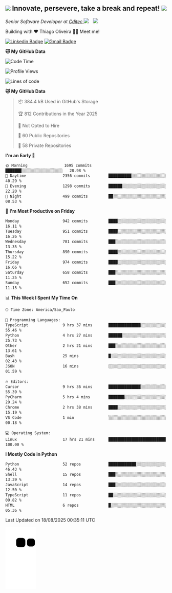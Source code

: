 <h2><img src="https://emojis.slackmojis.com/emojis/images/1531849430/4246/blob-sunglasses.gif?1531849430" width="30"/> Innovate, persevere, take a break and repeat! <img src="https://media.giphy.com/media/12oufCB0MyZ1Go/giphy.gif" width="50"></h2>
<img align='right' src="https://media.giphy.com/media/M9gbBd9nbDrOTu1Mqx/giphy.gif" width="230">
<p><em>Senior Software Developer at <a href="https://www.cditec.com.br/">Cditec
</a><img src="https://media.giphy.com/media/WUlplcMpOCEmTGBtBW/giphy.gif" width="30"> 
</em></p>



Building with ❤️ Thiago Oliveira 👋🏽 Meet me!

[![Linkedin Badge](https://img.shields.io/badge/-Thiago-blue?style=flat-square&logo=Linkedin&logoColor=white&link=https://www.linkedin.com/in/tgmarinho/)](https://www.linkedin.com/in/thiagoceconelo/) 
[![Gmail Badge](https://img.shields.io/badge/-thiceconelo@gmail.com-c14438?style=flat-square&logo=Gmail&logoColor=white&link=mailto:thiceconelo@gmail.com)](mailto:thiceconelo@gmail.com)

</em></p>

<!-- <span style="height ">
![Anurag's GitHub stats](https://github-readme-stats.vercel.app/api?username=arthurspk&show_icons=true&theme=tokyonight)
</span> -->

**🐱 My GitHub Data** 
<!--START_SECTION:waka-->
![Code Time](http://img.shields.io/badge/Code%20Time-3%2C553%20hrs%2015%20mins-blue)

![Profile Views](http://img.shields.io/badge/Profile%20Views-0-blue)

![Lines of code](https://img.shields.io/badge/From%20Hello%20World%20I%27ve%20Written-10.5%20million%20lines%20of%20code-blue)

**🐱 My GitHub Data** 

> 📦 384.4 kB Used in GitHub's Storage 
 > 
> 🏆 812 Contributions in the Year 2025
 > 
> 🚫 Not Opted to Hire
 > 
> 📜 60 Public Repositories 
 > 
> 🔑 58 Private Repositories 
 > 
**I'm an Early 🐤** 

```text
🌞 Morning                1695 commits        ███████░░░░░░░░░░░░░░░░░░   28.98 % 
🌆 Daytime                2356 commits        ██████████░░░░░░░░░░░░░░░   40.29 % 
🌃 Evening                1298 commits        ██████░░░░░░░░░░░░░░░░░░░   22.20 % 
🌙 Night                  499 commits         ██░░░░░░░░░░░░░░░░░░░░░░░   08.53 % 
```
📅 **I'm Most Productive on Friday** 

```text
Monday                   942 commits         ████░░░░░░░░░░░░░░░░░░░░░   16.11 % 
Tuesday                  951 commits         ████░░░░░░░░░░░░░░░░░░░░░   16.26 % 
Wednesday                781 commits         ███░░░░░░░░░░░░░░░░░░░░░░   13.35 % 
Thursday                 890 commits         ████░░░░░░░░░░░░░░░░░░░░░   15.22 % 
Friday                   974 commits         ████░░░░░░░░░░░░░░░░░░░░░   16.66 % 
Saturday                 658 commits         ███░░░░░░░░░░░░░░░░░░░░░░   11.25 % 
Sunday                   652 commits         ███░░░░░░░░░░░░░░░░░░░░░░   11.15 % 
```


📊 **This Week I Spent My Time On** 

```text
🕑︎ Time Zone: America/Sao_Paulo

💬 Programming Languages: 
TypeScript               9 hrs 37 mins       ██████████████░░░░░░░░░░░   55.46 % 
Python                   4 hrs 27 mins       ██████░░░░░░░░░░░░░░░░░░░   25.73 % 
Other                    2 hrs 21 mins       ███░░░░░░░░░░░░░░░░░░░░░░   13.61 % 
Bash                     25 mins             █░░░░░░░░░░░░░░░░░░░░░░░░   02.43 % 
JSON                     16 mins             ░░░░░░░░░░░░░░░░░░░░░░░░░   01.59 % 

🔥 Editors: 
Cursor                   9 hrs 36 mins       ██████████████░░░░░░░░░░░   55.39 % 
PyCharm                  5 hrs 4 mins        ███████░░░░░░░░░░░░░░░░░░   29.24 % 
Chrome                   2 hrs 38 mins       ████░░░░░░░░░░░░░░░░░░░░░   15.19 % 
VS Code                  1 min               ░░░░░░░░░░░░░░░░░░░░░░░░░   00.18 % 

💻 Operating System: 
Linux                    17 hrs 21 mins      █████████████████████████   100.00 % 
```

**I Mostly Code in Python** 

```text
Python                   52 repos            ████████████░░░░░░░░░░░░░   46.43 % 
Shell                    15 repos            ███░░░░░░░░░░░░░░░░░░░░░░   13.39 % 
JavaScript               14 repos            ███░░░░░░░░░░░░░░░░░░░░░░   12.50 % 
TypeScript               11 repos            ██░░░░░░░░░░░░░░░░░░░░░░░   09.82 % 
HTML                     6 repos             █░░░░░░░░░░░░░░░░░░░░░░░░   05.36 % 
```




 Last Updated on 18/08/2025 00:35:11 UTC
<!--END_SECTION:waka-->

![Snake animation](https://github.com/rafaballerini/rafaballerini/blob/output/github-contribution-grid-snake.svg)


<!---
ceconelo/ceconelo is a ✨ special ✨ repository because its `README.md` (this file) appears on your GitHub profile.
You can click the Preview link to take a look at your changes.
--->
